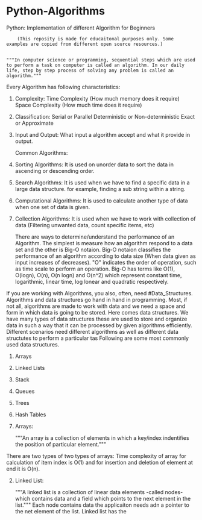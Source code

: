 # Python-Algorithms
Python: Implementation of different Algorithm for Beginners
		
		
		(This reposity is made for educaitonal purposes only. Some examples are copied from different open source resources.)


	"""In computer science or programming, sequential steps which are used to perform a task on computer is called an algorithm. In our daily life, step by step process of solving any problem is called an algorithm."""


Every Algorithm has following characteristics:

1. Complexity:
	Time Complexity (How much memory does it require)
	Space Complexity (How much time does it require)

2. Classification:
	Serial or Parallel
	Deterministic or Non-deterministic
	Exact or Approximate
	
3. Input and Output:
	What input a algorithm accept and what it provide in output.

	Common Algorithms:
1. Sorting Algorithms:
	It is used on unorder data to sort the data in ascending or descending order.

2. Search Algorithms:
	It is used when we have to find a specific data in a large data structure. for example, finding a sub string within a string.
	
3. Computational Algorithms:
	It is used to calculate another type of data when one set of data is given.

4. Collection Algorithms:
	It is used when we have to work with collection of data (Filtering unwanted data, count specific items, etc)

	There are ways to determine/understand the performance of an Algorithm. The simplest is measure how an algorithm respond to a data set and the	other is Big-O notaion.
	Big-O notaion classifies the performance of an algorithm according to data size (When data given as input increases of decreases). "O" indicates the order of operation, such as time scale to perform an operation. Big-O has terms like O(1), O(logn), O(n), O(n logn) and O(n^2) which represent constant time, logarithmic, linear time, log lonear and quadratic respectively.

If you are working with Algorithms, you also, often,  need #Data_Structures. Algorithms and data structures go hand in hand in programming. Most, if not all, algorithms are made to work with data and we need a space and form in which data is going to be stored. Here comes data structures. We have many types of data structures these are used to store and organize data in such a way that it can be processed by given algorithms efficiently. Different scenarios need different algorithms as well as different data structutes to perform a particular tas
Following are some most commonly used data structures.
1. Arrays
2. Linked Lists
3. Stack
4. Queues
5. Trees
6. Hash Tables

1. Arrays:
	
	"""An array is a collection of elements in which a key/index indentifies the position of particular element."""

There are two types of two types of arrays:
	Time complexity of array for calculation of item index is O(1) and for insertion and deletion of element at end it is O(n).

2. Linked List:
	
	"""A linked list is a collection of linear data elements -called nodes- which contains data and a field which points to the next element in the list."""
	Each node contains data the applicaiton needs adn a pointer to the net element of the list. Linked list has the 







